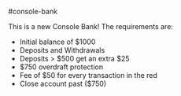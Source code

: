 #console-bank

This is a new Console Bank!
The requirements are:
* Initial balance of $1000
* Deposits and Withdrawals
* Deposits > $500 get an extra $25
* $750 overdraft protection
* Fee of $50 for every transaction in the red
* Close account past ($750)
